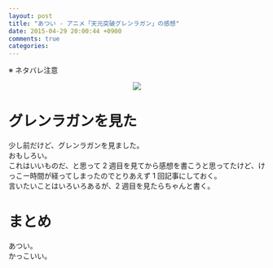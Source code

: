 ```yaml
---
layout: post
title: "あつい - アニメ「天元突破グレンラガン」の感想"
date: 2015-04-29 20:00:44 +0900
comments: true
categories: 
---
```


※ ネタバレ注意

<div style="text-align: center;">
<a href="http://www.amazon.co.jp/gp/product/B00ATYCF1Y/ref=as_li_ss_il?ie=UTF8&camp=247&creative=7399&creativeASIN=B00ATYCF1Y&linkCode=as2&tag=5000164-22"><img border="0" src="http://ws-fe.amazon-adsystem.com/widgets/q?_encoding=UTF8&ASIN=B00ATYCF1Y&Format=_SL250_&ID=AsinImage&MarketPlace=JP&ServiceVersion=20070822&WS=1&tag=5000164-22" ></a><img src="http://ir-jp.amazon-adsystem.com/e/ir?t=5000164-22&l=as2&o=9&a=B00ATYCF1Y" width="1" height="1" border="0" alt="" style="border:none !important; margin:0px !important;" />
</div>

グレンラガンを見た
====
少し前だけど、グレンラガンを見ました。  
おもしろい。  
これはいいものだ、と思って 2 週目を見てから感想を書こうと思ってたけど、けっこー時間が経ってしまったのでとりあえず 1 回記事にしておく。  
言いたいことはいろいろあるが、2 週目を見たらちゃんと書く。

まとめ
====
あつい。  
かっこいい。
